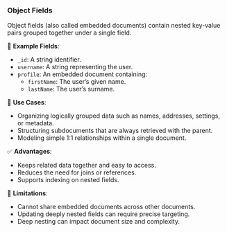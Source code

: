 ### Object Fields

Object fields (also called embedded documents) contain nested key-value pairs grouped together under a single field.

🧱 **Example Fields**:

- `_id`: A string identifier.
- `username`: A string representing the user.
- `profile`: An embedded document containing:
  - `firstName`: The user’s given name.
  - `lastName`: The user’s surname.

📌 **Use Cases**:

- Organizing logically grouped data such as names, addresses, settings, or metadata.
- Structuring subdocuments that are always retrieved with the parent.
- Modeling simple 1:1 relationships within a single document.

✅ **Advantages**:

- Keeps related data together and easy to access.
- Reduces the need for joins or references.
- Supports indexing on nested fields.

🚫 **Limitations**:

- Cannot share embedded documents across other documents.
- Updating deeply nested fields can require precise targeting.
- Deep nesting can impact document size and complexity.
